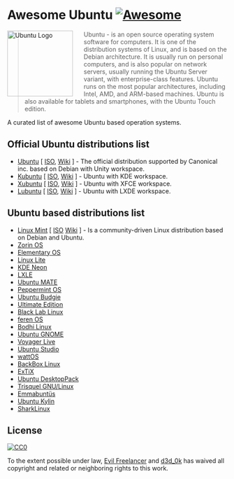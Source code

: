 # Awesome Ubuntu [![Awesome](https://cdn.rawgit.com/sindresorhus/awesome/d7305f38d29fed78fa85652e3a63e154dd8e8829/media/badge.svg)](https://github.com/sindresorhus/awesome)

<a href="https://www.ubuntu.com/"><img src="https://design.ubuntu.com/wp-content/uploads/ubuntu-logo112.png" alt="Ubuntu Logo" align="left" style="margin-right: 25px" height=150></a>

> Ubuntu - is an open source operating system software for computers. It is one of the distribution systems of Linux, and is based on the Debian architecture. It is usually run on personal computers, and is also popular on network servers, usually running the Ubuntu Server variant, with enterprise-class features. Ubuntu runs on the most popular architectures, including Intel, AMD, and ARM-based machines. Ubuntu is also available for tablets and smartphones, with the Ubuntu Touch edition.

A curated list of awesome Ubuntu based operation systems.

## Official Ubuntu distributions list

- [Ubuntu](https://ubuntu.com/) [
    [ISO](http://cdimage.ubuntu.com/ubuntu/releases/),
    [Wiki](https://en.wikipedia.org/wiki/Ubuntu_(operating_system))
    ] - The official distribution supported by Canonical inc. based on Debian with Unity workspace.  
- [Kubuntu](https://kubuntu.org/) [
    [ISO](http://cdimage.ubuntu.com/kubuntu/releases/),
    [Wiki](https://en.wikipedia.org/wiki/Kubuntu)
    ] - Ubuntu with KDE workspace.
- [Xubuntu](https://xubuntu.org/) [
    [ISO](http://cdimage.ubuntu.com/xubuntu/releases/),
    [Wiki](https://en.wikipedia.org/wiki/Xubuntu)
    ] - Ubuntu with XFCE workspace.
- [Lubuntu](https://lubuntu.me/) [
    [ISO](http://cdimage.ubuntu.com/lubuntu/releases/),
    [Wiki](https://en.wikipedia.org/wiki/Lubuntu)
    ] - Ubuntu with LXDE workspace.

## Ubuntu based distributions list

- [Linux Mint](https://linuxmint.com/) [
    [ISO](https://linuxmint.com/download_all.php)
    [Wiki](https://en.wikipedia.org/wiki/Linux_Mint)
    ] - Is a community-driven Linux distribution based on Debian and Ubuntu.
- [Zorin OS](https://zorinos.com/)
- [Elementary OS](https://elementary.io/)
- [Linux Lite](https://www.linuxliteos.com/)
- [KDE Neon](https://neon.kde.org/)
- [LXLE](https://lxle.net/)
- [Ubuntu MATE](https://ubuntu-mate.org/)
- [Peppermint OS](http://peppermintos.com/)
- [Ubuntu Budgie](https://ubuntubudgie.org/)
- [Ultimate Edition](http://ultimateedition.info/)
- [Black Lab Linux](http://www.blacklablinux.org/)
- [feren OS](http://ferenos.weebly.com/)
- [Bodhi Linux](http://www.bodhilinux.com/)
- [Ubuntu GNOME](http://ubuntugnome.org/)
- [Voyager Live](http://voyagerlive.org/)
- [Ubuntu Studio](http://ubuntustudio.org/)
- [wattOS](http://www.planetwatt.com/)
- [BackBox Linux](http://www.backbox.org/)
- [ExTiX](http://www.extix.se/)
- [Ubuntu DesktopPack](http://ualinux.com/en/ubuntu-oem)
- [Trisquel GNU/Linux](http://trisquel.info/)
- [Emmabuntüs](http://emmabuntus.org/)
- [Ubuntu Kylin](http://www.ubuntukylin.com/)
- [SharkLinux](http://sharklinuxos.org/)

## License

[![CC0](http://mirrors.creativecommons.org/presskit/buttons/88x31/svg/cc-zero.svg)](https://creativecommons.org/publicdomain/zero/1.0/)

To the extent possible under law, [Evil Freelancer](https://github.com/EvilFreelancer) and [d3d_0k](https://github.com/ded0k) has waived all copyright and related or neighboring rights to this work.
